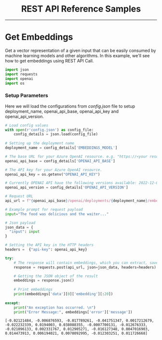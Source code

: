 <h1 align ="center"> REST API Reference Samples</h1>
<hr>
   
# Get Embeddings
   
Get a vector representation of a given input that can be easily consumed by machine learning models and other algorithms.
In this example, we'll see how to get embeddings using REST API Call.


```python
import json
import requests
import openai
import os
```

### Setup Parameters


Here we will load the configurations from _config.json_ file to setup deployment_name, openai_api_base, openai_api_key and openai_api_version.


```python
# Load config values
with open(r'config.json') as config_file:
    config_details = json.load(config_file)
    
# Setting up the deployment name
deployment_name = config_details['EMBEDDINGS_MODEL']

# The base URL for your Azure OpenAI resource. e.g. "https://<your resource name>.openai.azure.com"
openai_api_base = config_details['OPENAI_API_BASE']

# The API key for your Azure OpenAI resource.
openai_api_key = os.getenv("OPENAI_API_KEY")

# Currently OPENAI API have the following versions available: 2022-12-01
openai_api_version = config_details['OPENAI_API_VERSION']
```


```python
# Request URL
api_url = f"{openai_api_base}/openai/deployments/{deployment_name}/embeddings?api-version={openai_api_version}"

# Example prompt for request payload
input="The food was delicious and the waiter..."

# Json payload
json_data = {
  "input": input
}

# Setting the API key in the HTTP headers
headers =  {"api-key": openai_api_key}

try:
    # The response will contain embeddings, which you can extract, save, and use.
    response = requests.post(api_url, json=json_data, headers=headers)

    # Getting the JSON object of the result
    embeddings = response.json()
    
    # Print embeddings
    print(embeddings['data'][0]['embedding'][:20])
    
except:
    print("An exception has occurred. \n")
    print("Error Message:", embeddings['error']['message'])
```

    [-0.02121484, -0.006876593, -0.017789261, -0.041751347, 0.0017212679, -0.022232339, 0.0194003, 0.038088355, -0.0007700131, -0.012676333, -0.021096133, 0.002331767, 0.012905271, -0.016127348, 0.0047016903, 0.014473913, 0.006194021, 0.0078092995, -0.012303251, 0.011726668]
    


```python

```
